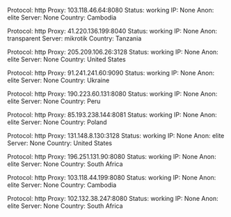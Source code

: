Protocol: http
Proxy: 103.118.46.64:8080
Status: working
IP: None
Anon: elite
Server: None
Country: Cambodia

Protocol: http
Proxy: 41.220.136.199:8040
Status: working
IP: None
Anon: transparent
Server: mikrotik
Country: Tanzania

Protocol: http
Proxy: 205.209.106.26:3128
Status: working
IP: None
Anon: elite
Server: None
Country: United States

Protocol: http
Proxy: 91.241.241.60:9090
Status: working
IP: None
Anon: elite
Server: None
Country: Ukraine

Protocol: http
Proxy: 190.223.60.131:8080
Status: working
IP: None
Anon: elite
Server: None
Country: Peru

Protocol: http
Proxy: 85.193.238.144:8081
Status: working
IP: None
Anon: elite
Server: None
Country: Poland

Protocol: http
Proxy: 131.148.8.130:3128
Status: working
IP: None
Anon: elite
Server: None
Country: United States

Protocol: http
Proxy: 196.251.131.90:8080
Status: working
IP: None
Anon: elite
Server: None
Country: South Africa

Protocol: http
Proxy: 103.118.44.199:8080
Status: working
IP: None
Anon: elite
Server: None
Country: Cambodia

Protocol: http
Proxy: 102.132.38.247:8080
Status: working
IP: None
Anon: elite
Server: None
Country: South Africa

